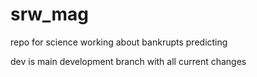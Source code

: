 # srw_mag
repo for science working about bankrupts predicting

dev is main development branch with all current changes
